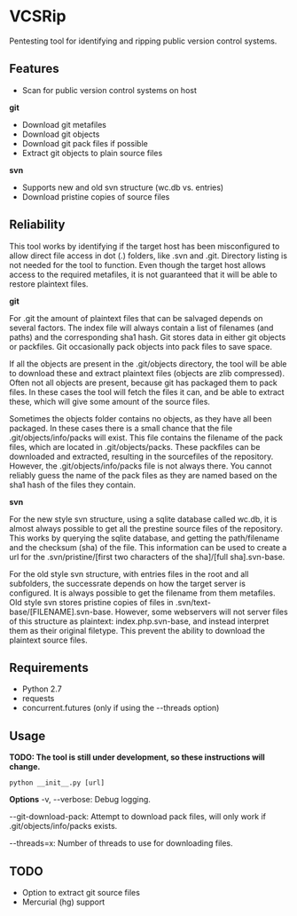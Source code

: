 # VCSRip
Pentesting tool for identifying and ripping public version control systems.

## Features

- Scan for public version control systems on host

**git**

- Download git metafiles
- Download git objects
- Download git pack files if possible
- Extract git objects to plain source files

**svn**

- Supports new and old svn structure (wc.db vs. entries)
- Download pristine copies of source files

## Reliability

This tool works by identifying if the target host has been misconfigured to allow direct file access in dot (.) folders, like .svn and .git. Directory listing is not needed for the tool to function. Even though the target host allows access to the required metafiles, it is not guaranteed that it will be able to restore plaintext files.

**git**

For .git the amount of plaintext files that can be salvaged depends on several factors. The index file will always contain a list of filenames (and paths) and the corresponding sha1 hash. Git stores data in either git objects or packfiles. Git occasionally pack objects into pack files to save space.

If all the objects are present in the .git/objects directory, the tool will be able to download these and extract plaintext files (objects are zlib compressed). Often not all objects are present, because git has packaged them to pack files. In these cases the tool will fetch the files it can, and be able to extract these, which will give some amount of the source files.

Sometimes the objects folder contains no objects, as they have all been packaged. In these cases there is a small chance that the file .git/objects/info/packs will exist. This file contains the filename of the pack files, which are located in .git/objects/packs. These packfiles can be downloaded and extracted, resulting in the sourcefiles of the repository. However, the .git/objects/info/packs file is not always there. You cannot reliably guess the name of the pack files as they are named based on the sha1 hash of the files they contain.

**svn**

For the new style svn structure, using a sqlite database called wc.db, it is almost always possible to get all the prestine source files of the repository. This works by querying the sqlite database, and getting the path/filename  and the checksum (sha) of the file. This information can be used to create a url for the .svn/pristine/[first two characters of the sha]/[full sha].svn-base.

For the old style svn structure, with entries files in the root and all subfolders, the successrate depends on how the target server is configured. It is always possible to get the filename from them metafiles. Old style svn stores pristine copies of files in .svn/text-base/[FILENAME].svn-base. However, some webservers will not server files of this structure as plaintext: index.php.svn-base, and instead interpret them as their original filetype. This prevent the ability to download the plaintext source files.

## Requirements

- Python 2.7
- requests
- concurrent.futures (only if using the --threads option)

## Usage
**TODO: The tool is still under development, so these instructions will change.**

    python __init__.py [url]

**Options**
-v, --verbose: Debug logging.

--git-download-pack: Attempt to download pack files, will only work if .git/objects/info/packs exists.

--threads=x: Number of threads to use for downloading files.

## TODO

- Option to extract git source files
- Mercurial (hg) support
